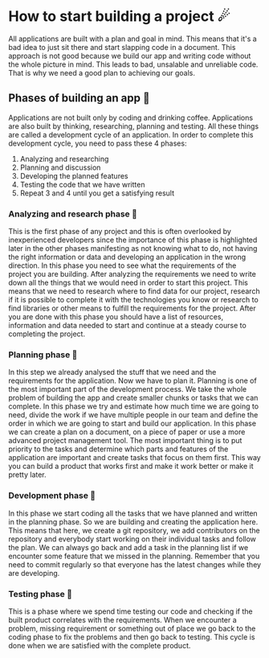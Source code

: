 # How to start building a project ☄
All applications are built with a plan and goal in mind. This means that it's a bad idea to just sit there and start slapping code in a document. This approach is not good because we build our app and writing code without the whole picture in mind. This leads to bad, unsalable and unreliable code. That is why we need a good plan to achieving our goals.

## Phases of building an app 🌟

Applications are not built only by coding and drinking coffee. Applications are also built by thinking, researching, planning and testing. All these things are called a development cycle of an application. In order to complete this development cycle, you need to pass these 4 phases:

1. Analyzing and researching
2. Planning and discussion
3. Developing the planned features
4. Testing the code that we have written
5. Repeat 3 and 4 until you get a satisfying result

### Analyzing and research phase 🌟

This is the first phase of any project and this is often overlooked by inexperienced developers since the importance of this phase is highlighted later in the other phases manifesting as not knowing what to do, not having the right information or data and developing an application in the wrong direction. In this phase you need to see what the requirements of the project you are building. After analyzing the requirements we need to write down all the things that we would need in order to start this project. This means that we need to research where to find data for our project, research if it is possible to complete it with the technologies you know or research to find libraries or other means to fulfill the requirements for the project. After you are done with this phase you should have a list of resources, information and data needed to start and continue at a steady course to completing the project.
 
### Planning phase 🌟

In this step we already analysed the stuff that we need and the requirements for the application. Now we have to plan it. Planning is one of the most important part of the development process. We take the whole problem of building the app and create smaller chunks or tasks that we can complete. In this phase we try and estimate how much time we are going to need, divide the work if we have multiple people in our team and define the order in which we are going to start and build our application. In this phase we can create a plan on a document, on a piece of paper or use a more advanced project management tool. The most important thing is to put priority to the tasks and determine which parts and features of the application are important and create tasks that focus on them first. This way you can build a product that works first and make it work better or make it pretty later.

### Development phase 🌟

In this phase we start coding all the tasks that we have planned and written in the planning phase. So we are building and creating the application here. This means that here, we create a git repository, we add contributors on the repository and everybody start working on their individual tasks and follow the plan. We can always go back and add a task in the planning list if we encounter some feature that we missed in the planning. Remember that you need to commit regularly so that everyone has the latest changes while they are developing.

### Testing phase 🌟

This is a phase where we spend time testing our code and checking if the built product correlates with the requirements. When we encounter a problem, missing requirement or something out of place we go back to the coding phase to fix the problems and then go back to testing. This cycle is done when we are satisfied with the complete product.
